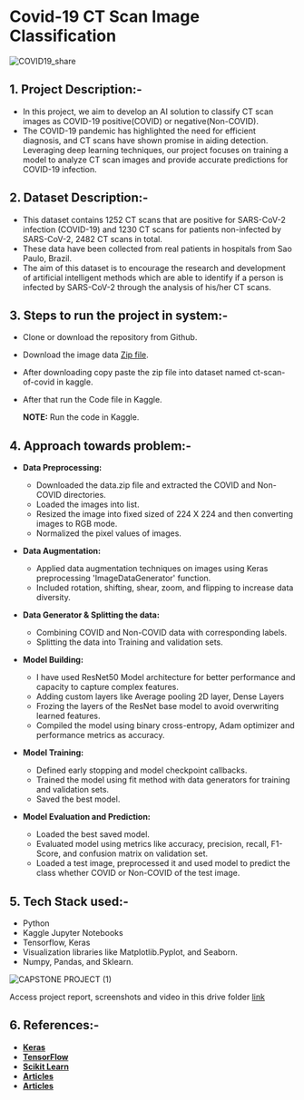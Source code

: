 # **Covid-19 CT Scan Image Classification**

![COVID19_share](https://github.com/shreya-gs/FullStack/assets/124378144/dda2b2d0-7ef4-4941-b075-dd4b67d0d28e)


## **1. Project Description:-**
* In this project, we aim to develop an AI solution to classify CT scan images as COVID-19 positive(COVID) or negative(Non-COVID). 
* The COVID-19 pandemic has highlighted the need for efficient diagnosis, and CT scans have shown promise in aiding detection. Leveraging deep learning techniques, our project focuses on training a model to analyze CT scan images and provide accurate predictions for COVID-19 infection.

## **2. Dataset Description:-**
* This dataset contains 1252 CT scans that are positive for SARS-CoV-2 infection (COVID-19) and 1230 CT scans for patients non-infected by SARS-CoV-2, 2482 CT scans in total. 
* These data have been collected from real patients in hospitals from Sao Paulo, Brazil. 
* The aim of this dataset is to encourage the research and development of artificial intelligent methods which are able to identify if a person is infected by SARS-CoV-2 through the analysis of his/her CT scans.

## **3. Steps to run the project in system:-**
* Clone or download the repository from Github.
* Download the image data [Zip file](https://drive.google.com/file/d/1GjyA-RaoHb33Sq0EKRvr4-fsA7BNC66U/view?usp=sharing).
* After downloading copy paste the zip file into dataset named ct-scan-of-covid in kaggle.
* After that run the Code file in Kaggle.

  **NOTE:** Run the code in Kaggle.

## **4. Approach towards problem:-**

  * **Data Preprocessing:**
    * Downloaded the data.zip file and extracted the COVID and Non-COVID directories.
    * Loaded the images into list.
    * Resized the image into fixed sized of 224 X 224 and then converting images to RGB mode.
    * Normalized the pixel values of images.
  
  * **Data Augmentation:**
    * Applied data augmentation techniques on images using Keras preprocessing 'ImageDataGenerator' function.
    * Included rotation, shifting, shear, zoom, and flipping to increase data diversity.
  
  * **Data Generator & Splitting the data:**
    * Combining COVID and Non-COVID data with corresponding labels.
    * Splitting the data into Training and validation sets.
  
  * **Model Building:**
    * I have used ResNet50 Model architecture for better performance and capacity to capture complex features.
    * Adding custom layers like Average pooling 2D layer, Dense Layers
    * Frozing the layers of the ResNet base model to avoid overwriting learned features.
    * Compiled the model using binary cross-entropy, Adam optimizer and performance metrics as accuracy.
  
  * **Model Training:**
    * Defined early stopping and model checkpoint callbacks.
    * Trained the model using fit method with data generators for training and validation sets.
    * Saved the best model.
  
  * **Model Evaluation and Prediction:**
    * Loaded the best saved model.
    * Evaluated model using metrics like accuracy, precision, recall, F1-Score, and confusion matrix on validation set.
    * Loaded a test image, preprocessed it and used model to predict the class whether COVID or Non-COVID of the test image.
   
## **5. Tech Stack used:-**
* Python
* Kaggle Jupyter Notebooks
* Tensorflow, Keras
* Visualization libraries like Matplotlib.Pyplot, and Seaborn.
* Numpy, Pandas, and Sklearn.


![CAPSTONE PROJECT (1)](https://github.com/shreya-gs/FullStack/assets/124378144/2d8dfc98-7d44-47ab-a4d3-7165f4652b96)


Access project report, screenshots and video in this drive folder [link](https://drive.google.com/drive/folders/1RMvSVzSpXb0rqZ9PUkO0UdOdscaY_rVe?usp=sharing)


## **6. References:-**
* **[Keras](https://keras.io/api/)**
* **[TensorFlow](https://www.tensorflow.org/)**
* **[Scikit Learn](https://scikit-learn.org/stable/)**
* **[Articles](https://www.sciencedirect.com/science/article/pii/S1746809422007224)**
* **[Articles](https://www.nature.com/articles/s41598-021-93832-2)**
